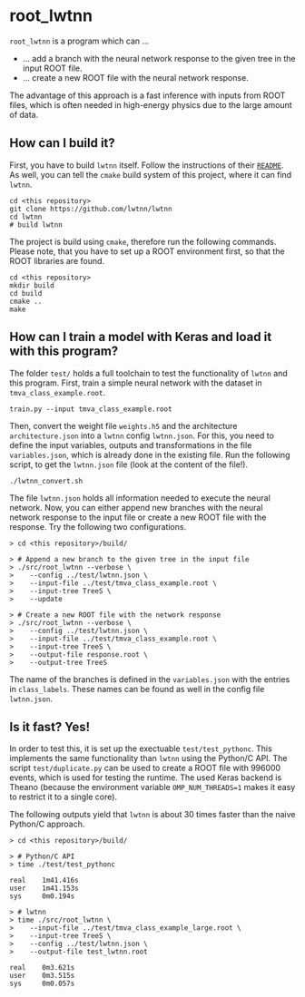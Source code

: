 # root_lwtnn

`root_lwtnn` is a program which can ...

- ... add a branch with the neural network response to the given tree in the input ROOT file.
- ... create a new ROOT file with the neural network response.

The advantage of this approach is a fast inference with inputs from ROOT files, which is often needed in high-energy physics due to the large amount of data.

## How can I build it?

First, you have to build `lwtnn` itself. Follow the instructions of their [`README`](https://github.com/lwtnn/lwtnn). As well, you can tell the `cmake` build system of this project, where it can find `lwtnn`.

```
cd <this repository>
git clone https://github.com/lwtnn/lwtnn
cd lwtnn
# build lwtnn
```

The project is build using `cmake`, therefore run the following commands. Please note, that you have to set up a ROOT environment first, so that the ROOT libraries are found.

```
cd <this repository>
mkdir build
cd build
cmake ..
make
```

## How can I train a model with Keras and load it with this program?

The folder `test/` holds a full toolchain to test the functionality of `lwtnn` and this program. First, train a simple neural network with the dataset in `tmva_class_example.root`.

```
train.py --input tmva_class_example.root
```

Then, convert the weight file `weights.h5` and the architecture `architecture.json` into a `lwtnn` config `lwtnn.json`. For this, you need to define the input variables, outputs and transformations in the file `variables.json`, which is already done in the existing file. Run the following script, to get the `lwtnn.json` file (look at the content of the file!).

```
./lwtnn_convert.sh
```

The file `lwtnn.json` holds all information needed to execute the neural network. Now, you can either append new branches with the neural network response to the input file or create a new ROOT file with the response. Try the following two configurations.

```
> cd <this repository>/build/

> # Append a new branch to the given tree in the input file
> ./src/root_lwtnn --verbose \
>    --config ../test/lwtnn.json \
>    --input-file ../test/tmva_class_example.root \
>    --input-tree TreeS \
>    --update

> # Create a new ROOT file with the network response
> ./src/root_lwtnn --verbose \
>    --config ../test/lwtnn.json \
>    --input-file ../test/tmva_class_example.root \
>    --input-tree TreeS \
>    --output-file response.root \
>    --output-tree TreeS
```

The name of the branches is defined in the `variables.json` with the entries in `class_labels`. These names can be found as well in the config file `lwtnn.json`.

## Is it fast? Yes!

In order to test this, it is set up the exectuable `test/test_pythonc`. This implements the same functionality than `lwtnn` using the Python/C API. The script `test/duplicate.py` can be used to create a ROOT file with 996000 events, which is used for testing the runtime. The used Keras backend is Theano (because the environment variable `OMP_NUM_THREADS=1` makes it easy to restrict it to a single core).

The following outputs yield that `lwtnn` is about 30 times faster than the naive Python/C approach.

```
> cd <this repository>/build/

> # Python/C API
> time ./test/test_pythonc

real    1m41.416s
user    1m41.153s
sys     0m0.194s

> # lwtnn
> time ./src/root_lwtnn \
>    --input-file ../test/tmva_class_example_large.root \
>    --input-tree TreeS \
>    --config ../test/lwtnn.json \
>    --output-file test_lwtnn.root

real    0m3.621s
user    0m3.515s
sys     0m0.057s
```
